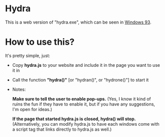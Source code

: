 # Hydra
This is a web version of "hydra.exe", which can be seen in [Windows 93](http://www.windows93.net "Windows 93").

# How to use this?
It's pretty simple, just:
* Copy **hydra.js** to your website and include it in the page you want to use it in
* Call the function **"hydra()"** \[or "hydran()", or "hydrone()"\] to start it
* Notes:

   **Make sure to tell the user to enable pop-ups.** (Yes, I know it kind of ruins the fun if they have to enable it, but if you have any
   suggestions, I'm open for ideas.)

   **If the page that started hydra.js is closed, hydra() will stop.** (Alternatively, you can modify hydra.js to have each windows come 
   with a script tag that links directly to hydra.js as well.)
